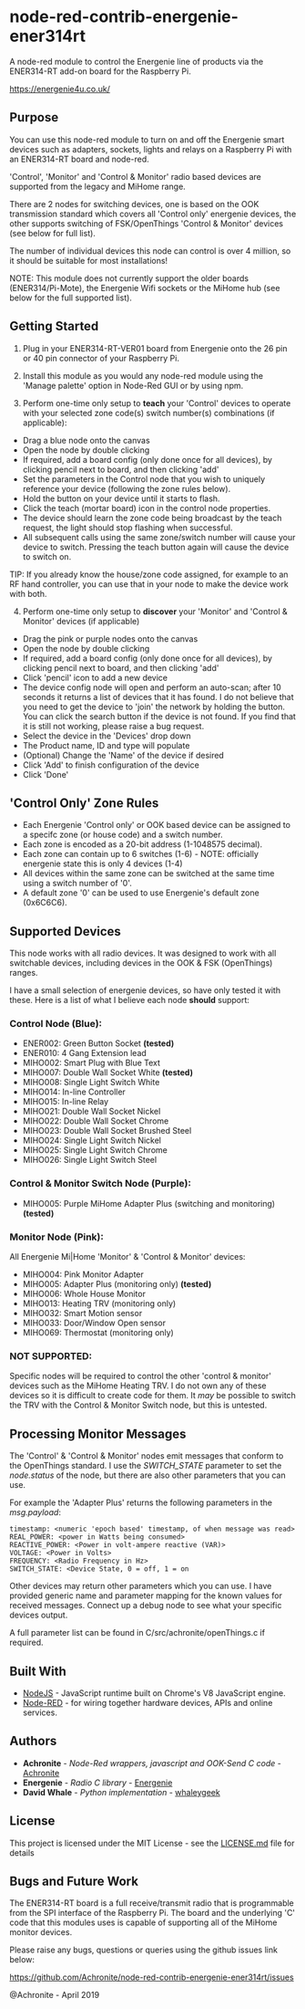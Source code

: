# node-red-contrib-energenie-ener314rt
A node-red module to control the Energenie line of products via the ENER314-RT add-on board for the Raspberry Pi.

https://energenie4u.co.uk/


## Purpose

You can use this node-red module to turn on and off the Energenie smart devices such as adapters, sockets, lights and relays 
on a Raspberry Pi with an ENER314-RT board and node-red.

'Control', 'Monitor' and 'Control & Monitor' radio based devices are supported from the legacy and MiHome range.

There are 2 nodes for switching devices, one is based on the OOK transmission standard which covers all 'Control only' energenie devices, the other
supports switching of FSK/OpenThings 'Control & Monitor' devices (see below for full list).

The number of individual devices this node can control is over 4 million, so it should be suitable for most installations!

NOTE: This module does not currently support the older boards (ENER314/Pi-Mote), the Energenie Wifi sockets or the MiHome hub (see below for the full supported list).


## Getting Started

1) Plug in your ENER314-RT-VER01 board from Energenie onto the 26 pin or 40 pin connector of your Raspberry Pi.

2) Install this module as you would any node-red module using the 'Manage palette' option in Node-Red GUI or by using npm.

3) Perform one-time only setup to **teach** your 'Control' devices to operate with your selected zone code(s) switch number(s) combinations (if applicable): 

* Drag a blue node onto the canvas
* Open the node by double clicking
* If required, add a board config (only done once for all devices), by clicking pencil next to board, and then clicking 'add'
* Set the parameters in the Control node that you wish to uniquely reference your device (following the zone rules below).
* Hold the button on your device until it starts to flash. 
* Click the teach (mortar board) icon in the control node properties.
* The device should learn the zone code being broadcast by the teach request, the light should stop flashing when successful.
* All subsequent calls using the same zone/switch number will cause your device to switch. Pressing the teach button again will cause the device to switch on.

TIP: If you already know the house/zone code assigned, for example to an RF hand controller, you can use that in your node to make the device work with both.

4) Perform one-time only setup to **discover** your 'Monitor' and 'Control & Monitor' devices (if applicable)

* Drag the pink or purple nodes onto the canvas
* Open the node by double clicking
* If required, add a board config (only done once for all devices), by clicking pencil next to board, and then clicking 'add'
* Click 'pencil' icon to add a new device
* The device config node will open and perform an auto-scan; after 10 seconds it returns a list of devices that it has found. I do not believe that you need to get the device to 'join' the network by holding the button.  You can click the search button if the device is not found.  If you find that it is still not working, please raise a bug request.
* Select the device in the 'Devices' drop down
* The Product name, ID and type will populate
* (Optional) Change the 'Name' of the device if desired
* Click 'Add' to finish configuration of the device
* Click 'Done'


## 'Control Only' Zone Rules

* Each Energenie 'Control only' or OOK based device can be assigned to a specifc zone (or house code) and a switch number.
* Each zone is encoded as a 20-bit address (1-1048575 decimal).
* Each zone can contain up to 6 switches (1-6) - NOTE: officially energenie state this is only 4 devices (1-4)
* All devices within the same zone can be switched at the same time using a switch number of '0'.
* A default zone '0' can be used to use Energenie's default zone (0x6C6C6).


## Supported Devices

This node works with all radio devices. It was designed to work with all switchable devices, including devices in the OOK & FSK (OpenThings) ranges.

I have a small selection of energenie devices, so have only tested it with these.  Here is a list of what I believe each node **should** support:

### Control Node (Blue):
* ENER002: Green Button Socket **(tested)**
* ENER010: 4 Gang Extension lead
* MIHO002: Smart Plug with Blue Text
* MIHO007: Double Wall Socket White **(tested)**
* MIHO008: Single Light Switch White
* MIHO014: In-line Controller
* MIHO015: In-line Relay
* MIHO021: Double Wall Socket Nickel
* MIHO022: Double Wall Socket Chrome
* MIHO023: Double Wall Socket Brushed Steel
* MIHO024: Single Light Switch Nickel
* MIHO025: Single Light Switch Chrome
* MIHO026: Single Light Switch Steel

### Control & Monitor Switch Node (Purple):
* MIHO005: Purple MiHome Adapter Plus (switching and monitoring) **(tested)**

### Monitor Node (Pink):
All Energenie Mi|Home 'Monitor' & 'Control & Monitor' devices:
* MIHO004: Pink Monitor Adapter
* MIHO005: Adapter Plus (monitoring only) **(tested)**
* MIHO006: Whole House Monitor
* MIHO013: Heating TRV (monitoring only)
* MIHO032: Smart Motion sensor
* MIHO033: Door/Window Open sensor
* MIHO069: Thermostat (monitoring only)

### NOT SUPPORTED:
Specific nodes will be required to control the other 'control & monitor' devices such as the MiHome Heating TRV.  I do not own any of these devices so it is difficult to create code for them.  It *may* be possible to switch the TRV with the Control & Monitor Switch node, but this is untested.


## Processing Monitor Messages

The 'Control' & 'Control & Monitor' nodes emit messages that conform to the OpenThings standard.
I use the *SWITCH_STATE* parameter to set the *node.status* of the node, but there are also other parameters that you can use.

For example the 'Adapter Plus' returns the following parameters in the *msg.payload*:
```
timestamp: <numeric 'epoch based' timestamp, of when message was read>
REAL_POWER: <power in Watts being consumed>
REACTIVE_POWER: <Power in volt-ampere reactive (VAR)>
VOLTAGE: <Power in Volts>            
FREQUENCY: <Radio Frequency in Hz>
SWITCH_STATE: <Device State, 0 = off, 1 = on
```
Other devices may return other parameters which you can use. I have provided generic name and parameter mapping for the known values for received messages.
Connect up a debug node to see what your specific devices output.

A full parameter list can be found in C/src/achronite/openThings.c if required.


## Built With

* [NodeJS](https://nodejs.org/dist/latest-v6.x/docs/api/) - JavaScript runtime built on Chrome's V8 JavaScript engine.
* [Node-RED](http://nodered.org/docs/creating-nodes/) - for wiring together hardware devices, APIs and online services.

## Authors

* **Achronite** - *Node-Red wrappers, javascript and OOK-Send C code* - [Achronite](https://github.com/Achronite/node-red-contrib-energenie-ener314)
* **Energenie** - *Radio C library* - [Energenie](https://github.com/Energenie)
* **David Whale** - *Python implementation* - [whaleygeek](https://github.com/whaleygeek/pyenergenie)


## License

This project is licensed under the MIT License - see the [LICENSE.md](LICENSE.md) file for details

## Bugs and Future Work

The ENER314-RT board is a full receive/transmit radio that is programmable from the SPI interface of the
Raspberry Pi. The board and the underlying 'C' code that this modules uses is capable of supporting all 
of the MiHome monitor devices.

Please raise any bugs, questions or queries using the github issues link below:

https://github.com/Achronite/node-red-contrib-energenie-ener314rt/issues


@Achronite - April 2019
